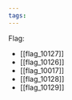 ```yaml
---
tags:
---
```

Flag:
- [[flag_10127]]
- [[flag_10126]]
- [[flag_10017]]
- [[flag_10128]]
- [[flag_10129]]
